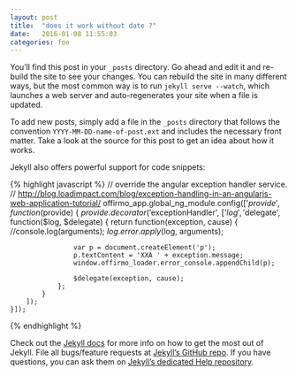```yaml
---
layout: post
title:  "does it work without date ?"
date:   2016-01-08 11:55:03
categories: foo
---
```

You’ll find this post in your `_posts` directory. Go ahead and edit it and re-build the site to see your changes. You can rebuild the site in many different ways, but the most common way is to run `jekyll serve --watch`, which launches a web server and auto-regenerates your site when a file is updated.

To add new posts, simply add a file in the `_posts` directory that follows the convention `YYYY-MM-DD-name-of-post.ext` and includes the necessary front matter. Take a look at the source for this post to get an idea about how it works.

Jekyll also offers powerful support for code snippets:

{% highlight javascript %}
	// override the angular exception handler service.
	// http://blog.loadimpact.com/blog/exception-handling-in-an-angularjs-web-application-tutorial/
	offirmo_app.global_ng_module.config(['$provide', function($provide) {
		$provide.decorator('$exceptionHandler', ['$log', '$delegate', function($log, $delegate) {
				return function(exception, cause) {
					//console.log(arguments);
					$log.error.apply($log, arguments);

					var p = document.createElement('p');
					p.textContent = 'XXA ' + exception.message;
					window.offirmo_loader.error_console.appendChild(p);

					$delegate(exception, cause);
				};
			}
		]);
	}]);
{% endhighlight %}

Check out the [Jekyll docs][jekyll] for more info on how to get the most out of Jekyll. File all bugs/feature requests at [Jekyll’s GitHub repo][jekyll-gh]. If you have questions, you can ask them on [Jekyll’s dedicated Help repository][jekyll-help].

[jekyll]:      http://jekyllrb.com
[jekyll-gh]:   https://github.com/jekyll/jekyll
[jekyll-help]: https://github.com/jekyll/jekyll-help
